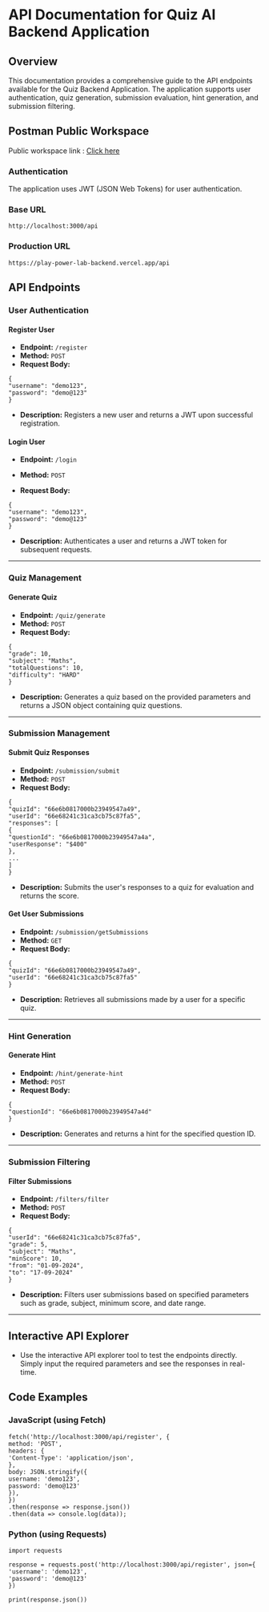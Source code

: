 # API Documentation for Quiz AI Backend Application

## Overview

This documentation provides a comprehensive guide to the API endpoints available for the Quiz Backend Application. The application supports user authentication, quiz generation, submission evaluation, hint generation, and submission filtering.

## Postman Public Workspace

Public workspace link : [Click here](https://www.postman.com/lunar-satellite-180365/workspace/playpowerlabbackend-public)

### Authentication

The application uses JWT (JSON Web Tokens) for user authentication.

### Base URL

`http://localhost:3000/api`

### Production URL

`https://play-power-lab-backend.vercel.app/api`

## API Endpoints

### User Authentication

#### Register User

- **Endpoint:** `/register`
- **Method:** `POST`
- **Request Body:**

```
{
"username": "demo123",
"password": "demo@123"
}
```

- **Description:** Registers a new user and returns a JWT upon successful registration.

#### Login User

- **Endpoint:** `/login`
- **Method:** `POST`

- **Request Body:**

```
{
"username": "demo123",
"password": "demo@123"
}
```

- **Description:** Authenticates a user and returns a JWT token for subsequent requests.

---

### Quiz Management

#### Generate Quiz

- **Endpoint:** `/quiz/generate`
- **Method:** `POST`
- **Request Body:**

```
{
"grade": 10,
"subject": "Maths",
"totalQuestions": 10,
"difficulty": "HARD"
}
```

- **Description:** Generates a quiz based on the provided parameters and returns a JSON object containing quiz questions.

---

### Submission Management

#### Submit Quiz Responses

- **Endpoint:** `/submission/submit`
- **Method:** `POST`
- **Request Body:**

```
{
"quizId": "66e6b0817000b23949547a49",
"userId": "66e68241c31ca3cb75c87fa5",
"responses": [
{
"questionId": "66e6b0817000b23949547a4a",
"userResponse": "$400"
},
...
]
}

```

- **Description:** Submits the user's responses to a quiz for evaluation and returns the score.

#### Get User Submissions

- **Endpoint:** `/submission/getSubmissions`
- **Method:** `GET`
- **Request Body:**

```
{
"quizId": "66e6b0817000b23949547a49",
"userId": "66e68241c31ca3cb75c87fa5"
}

```

- **Description:** Retrieves all submissions made by a user for a specific quiz.

---

### Hint Generation

#### Generate Hint

- **Endpoint:** `/hint/generate-hint`
- **Method:** `POST`
- **Request Body:**

```
{
"questionId": "66e6b0817000b23949547a4d"
}
```

- **Description:** Generates and returns a hint for the specified question ID.

---

### Submission Filtering

#### Filter Submissions

- **Endpoint:** `/filters/filter`
- **Method:** `POST`
- **Request Body:**

```
{
"userId": "66e68241c31ca3cb75c87fa5",
"grade": 5,
"subject": "Maths",
"minScore": 10,
"from": "01-09-2024",
"to": "17-09-2024"
}
```

- **Description:** Filters user submissions based on specified parameters such as grade, subject, minimum score, and date range.

---

## Interactive API Explorer

- Use the interactive API explorer tool to test the endpoints directly. Simply input the required parameters and see the responses in real-time.

## Code Examples

### JavaScript (using Fetch)

```
fetch('http://localhost:3000/api/register', {
method: 'POST',
headers: {
'Content-Type': 'application/json',
},
body: JSON.stringify({
username: 'demo123',
password: 'demo@123'
}),
})
.then(response => response.json())
.then(data => console.log(data));
```

### Python (using Requests)

```
import requests

response = requests.post('http://localhost:3000/api/register', json={
'username': 'demo123',
'password': 'demo@123'
})

print(response.json())
```
